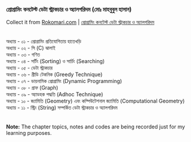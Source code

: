 ### প্রোগ্রামিং কনটেস্ট ডেটা স্ট্রাকচার ও অ্যালগরিদম (মোঃ মাহবুবুল হাসান)
Collect it from [Rokomari.com](https://www.rokomari.com/) | [প্রোগ্রামিং কনটেস্ট ডেটা স্ট্রাকচার ও অ্যালগরিদম](https://www.rokomari.com/book/117663/programming-contest-data-structures-and-algorithms)
<br>
<br>
<br>
অধ্যায় - ০১ - প্রোগ্রামিং প্রতিযোগিতায় হাতেখড়ি <br>
অধ্যায় - ০২ - সি (C) ঝালাই <br> 
অধ্যায় - ০৩ - গণিত <br>
অধ্যায় - ০৪ - সর্টিং (Sorting) ও সার্চিং (Searching) <br>
অধ্যায় - ০৫ - ডেটা স্ট্রাকচার <br>
অধ্যায় - ০৬ - গ্রীডি টেকনিক (Greedy Technique) <br>
অধ্যায় - ০৭ - ডায়নামিক প্রোগ্রামিং (Dynamic Programming) <br>
অধ্যায় - ০৮ - গ্রাফ (Graph) <br>
অধ্যায় - ০৯ - অ্যাডহক পদ্ধতি (Adhoc Technique) <br>
অধ্যায় - ১০ - জ্যামিতি (Geometry) এবং কম্পিউটেশনাল জ্যামিতি (Computational Geometry) <br>
অধ্যায় - ১১ - স্ট্রিং (String) সম্পর্কিত ডেটা স্ট্রাকচার ও অ্যালগরিদম <br>
<br>
<br>
__Note:__ The chapter topics, notes and codes are being recorded just for my learning purposes.
